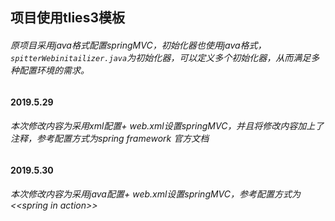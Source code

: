 ##  项目使用tlies3模板
######  原项目采用java格式配置springMVC，初始化器也使用java格式，```spitterWebinitailizer.java```为初始化器，可以定义多个初始化器，从而满足多种配置环境的需求。
#### 2019.5.29
###### 本次修改内容为采用xml配置+ web.xml设置springMVC，并且将修改内容加上了注释，参考配置方式为spring framework 官方文档
#### 2019.5.30
###### 本次修改内容为采用java配置+ web.xml设置springMVC，参考配置方式为\<<spring in action\>>
